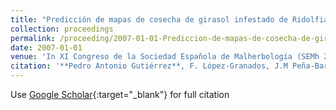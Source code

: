 ```yaml
---
title: "Predicción de mapas de cosecha de girasol infestado de Ridolfia segetum en imágenes remotas mediante Redes Neuronales Evolutivas de Unidad Producto"
collection: proceedings
permalink: /proceeding/2007-01-01-Prediccion-de-mapas-de-cosecha-de-girasol-infestado-de-Ridolfia-segetum-en-imagenes-remotas-mediante-Redes-Neuronales-Evolutivas-de-Unidad-Producto
date: 2007-01-01
venue: 'In XI Congreso de la Sociedad Española de Malherbología (SEMh 2007)'
citation: '**Pedro Antonio Gutiérrez**, F. López-Granados, J.M Peña-Barragán, M. Jurado-Expósito, M.T. Gómez-Casero, César Hervás-Martínez, &quot;Predicción de mapas de cosecha de girasol infestado de Ridolfia segetum en imágenes remotas mediante Redes Neuronales Evolutivas de Unidad Producto.&quot; In XI Congreso de la Sociedad Española de Malherbología (SEMh 2007), 2007, pp.263--266.'
---
```

Use [Google Scholar](https://scholar.google.com/scholar?q=Prediccion+de+mapas+de+cosecha+de+girasol+infestado+de+Ridolfia+segetum+en+imagenes+remotas+mediante+Redes+Neuronales+Evolutivas+de+Unidad+Producto){:target="_blank"} for full citation